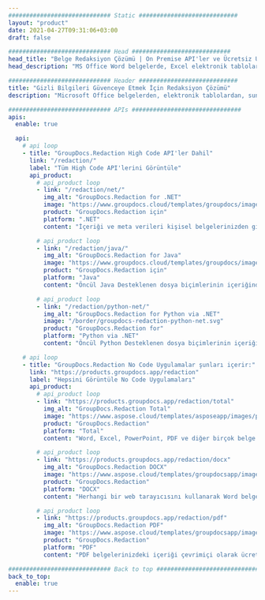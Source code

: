 ```yaml
---
############################# Static ############################
layout: "product"
date: 2021-04-27T09:31:06+03:00
draft: false

############################# Head ############################
head_title: "Belge Redaksiyon Çözümü | On Premise API'ler ve Ücretsiz Uygulama"
head_description: "MS Office Word belgelerde, Excel elektronik tablolarda, PowerPoint sunumlarda, PDF ve resim dosyası formatlarında meta verileri ve metin içeriğini kaldırın, düzenleyin veya gizleyin."

############################# Header ############################
title: "Gizli Bilgileri Güvenceye Etmek İçin Redaksiyon Çözümü"
description: "Microsoft Office belgelerden, elektronik tablolardan, sunumlardan, PDF ve resimlerden özel bilgileri gizleyin veya kaldırın."

############################# APIs ###############################
apis:
  enable: true

  api:
    # api loop
    - title: "GroupDocs.Redaction High Code API'ler Dahil"
      link: "/redaction/"
      label: "Tüm High Code API'lerini Görüntüle"
      api_product:
        # api_product loop
        - link: "/redaction/net/"
          img_alt: "GroupDocs.Redaction for .NET"
          image: "https://www.groupdocs.cloud/templates/groupdocs/images/product-logos/groupdocs-redaction-net.png"
          product: "GroupDocs.Redaction için"
          platform: ".NET"
          content: "İçeriği ve meta verileri kişisel belgelerinizden gizlemek veya kaldırmak için Premise .NET API."

        # api_product loop
        - link: "/redaction/java/"
          img_alt: "GroupDocs.Redaction for Java"
          image: "https://www.groupdocs.cloud/templates/groupdocs/images/product-logos/groupdocs-redaction-java.png"
          product: "GroupDocs.Redaction için"
          platform: "Java"
          content: "Öncül Java Desteklenen dosya biçimlerinin içeriğinden ve meta verilerinden metin kaldırmak veya gizlemek için API'ler."

        # api_product loop
        - link: "/redaction/python-net/"
          img_alt: "GroupDocs.Redaction for Python via .NET"
          image: "/border/groupdocs-redaction-python-net.svg"
          product: "GroupDocs.Redaction for"
          platform: "Python via .NET"
          content: "Öncül Python Desteklenen dosya biçimlerinin içeriğinden ve meta verilerinden metin kaldırmak veya gizlemek için API'ler."

    # api loop
    - title: "GroupDocs.Redaction No Code Uygulamalar şunları içerir:"
      link: "https://products.groupdocs.app/redaction"
      label: "Hepsini Görüntüle No Code Uygulamaları"
      api_product:
        # api_product loop
        - link: "https://products.groupdocs.app/redaction/total"
          img_alt: "GroupDocs.Redaction Total"
          image: "https://www.aspose.cloud/templates/asposeapp/images/products/logo/asposeredaction-app.png"
          product: "GroupDocs.Redaction"
          platform: "Total"
          content: "Word, Excel, PowerPoint, PDF ve diğer birçok belge türünden hassas bilgileri redakte etmek için tek uygulama."

        # api_product loop
        - link: "https://products.groupdocs.app/redaction/docx"
          img_alt: "GroupDocs.Redaction DOCX"
          image: "https://www.aspose.cloud/templates/groupdocsapp/images/products/logo/groupdocswords-app.png"
          product: "GroupDocs.Redaction"
          platform: "DOCX"
          content: "Herhangi bir web tarayıcısını kullanarak Word belgelerdeki bilgileri yeniden düzenleyin."

        # api_product loop
        - link: "https://products.groupdocs.app/redaction/pdf"
          img_alt: "GroupDocs.Redaction PDF"
          image: "https://www.aspose.cloud/templates/groupdocsapp/images/products/logo/groupdocspdf-app.png"
          product: "GroupDocs.Redaction"
          platform: "PDF"
          content: "PDF belgelerinizdeki içeriği çevrimiçi olarak ücretsiz olarak kaldırın."

############################# Back to top ###############################
back_to_top:
  enable: true
---
```

